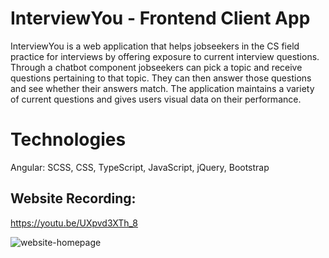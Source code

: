 # InterviewYou - Frontend Client App
InterviewYou is a web application that helps jobseekers in the CS field practice for interviews by offering exposure to current interview questions. Through a chatbot component jobseekers can pick a topic and receive questions pertaining to that topic. They can then answer those questions and see whether their answers match. The application maintains a variety of current questions and gives users visual data on their performance. 

# Technologies
Angular: SCSS, CSS, TypeScript, JavaScript, jQuery, Bootstrap

## Website Recording:
https://youtu.be/UXpvd3XTh_8

![website-homepage](https://user-images.githubusercontent.com/46202304/99863148-77b3e600-2b62-11eb-87c4-b4759ea9bce7.PNG)
